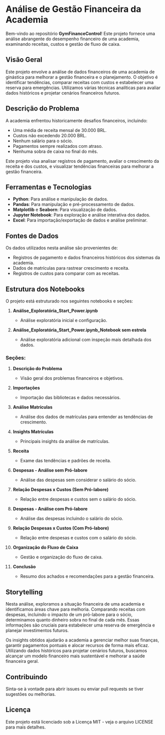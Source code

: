 # Análise de Gestão Financeira da Academia

Bem-vindo ao repositório **GymFinanceControl**! Este projeto fornece uma análise abrangente do desempenho financeiro de uma academia, examinando receitas, custos e gestão de fluxo de caixa.

## Visão Geral

Este projeto envolve a análise de dados financeiros de uma academia de ginástica para melhorar a gestão financeira e o planejamento. O objetivo é identificar tendências, comparar receitas com custos e estabelecer uma reserva para emergências. Utilizamos várias técnicas analíticas para avaliar dados históricos e projetar cenários financeiros futuros.

## Descrição do Problema

A academia enfrentou historicamente desafios financeiros, incluindo:

- Uma média de receita mensal de 30.000 BRL.
- Custos não excedendo 20.000 BRL.
- Nenhum salário para o sócio.
- Pagamentos sempre realizados com atraso.
- Nenhuma sobra de caixa no final do mês.

Este projeto visa analisar registros de pagamento, avaliar o crescimento da receita e dos custos, e visualizar tendências financeiras para melhorar a gestão financeira.

## Ferramentas e Tecnologias

- **Python**: Para análise e manipulação de dados.
- **Pandas**: Para manipulação e pré-processamento de dados.
- **Matplotlib** e **Seaborn**: Para visualização de dados.
- **Jupyter Notebook**: Para exploração e análise interativa dos dados.
- **Excel**: Para importação/exportação de dados e análise preliminar.

## Fontes de Dados

Os dados utilizados nesta análise são provenientes de:

- Registros de pagamento e dados financeiros históricos dos sistemas da academia.
- Dados de matrículas para rastrear crescimento e receita.
- Registros de custos para comparar com as receitas.

## Estrutura dos Notebooks

O projeto está estruturado nos seguintes notebooks e seções:

1. **Análise_Exploratória_Start_Power.ipynb**
   - Análise exploratória inicial e configuração.
   
2. **Análise_Exploratória_Start_Power.ipynb_Notebook sem estrela**
   - Análise exploratória adicional com inspeção mais detalhada dos dados.

### Seções:

1. **Descrição do Problema**
   - Visão geral dos problemas financeiros e objetivos.
   
2. **Importações**
   - Importação das bibliotecas e dados necessários.

3. **Análise Matrículas**
   - Análise dos dados de matrículas para entender as tendências de crescimento.

4. **Insights Matrículas**
   - Principais insights da análise de matrículas.

5. **Receita**
   - Exame das tendências e padrões de receita.

6. **Despesas - Análise sem Pró-labore**
   - Análise das despesas sem considerar o salário do sócio.

7. **Relação Despesas x Custos (Sem Pró-labore)**
   - Relação entre despesas e custos sem o salário do sócio.

8. **Despesas - Análise com Pró-labore**
   - Análise das despesas incluindo o salário do sócio.

9. **Relação Despesas x Custos (Com Pró-labore)**
   - Relação entre despesas e custos com o salário do sócio.

10. **Organização do Fluxo de Caixa**
    - Gestão e organização do fluxo de caixa.

11. **Conclusão**
    - Resumo dos achados e recomendações para a gestão financeira.

## Storytelling

Nesta análise, exploramos a situação financeira de uma academia e identificamos áreas chave para melhoria. Comparando receitas com despesas, incluindo o impacto de um pró-labore para o sócio, determinamos quanto dinheiro sobra no final de cada mês. Essas informações são cruciais para estabelecer uma reserva de emergência e planejar investimentos futuros.

Os insights obtidos ajudarão a academia a gerenciar melhor suas finanças, garantir pagamentos pontuais e alocar recursos de forma mais eficaz. Utilizando dados históricos para projetar cenários futuros, buscamos alcançar um modelo financeiro mais sustentável e melhorar a saúde financeira geral.

## Contribuindo
Sinta-se à vontade para abrir issues ou enviar pull requests se tiver sugestões ou melhorias.

## Licença
Este projeto está licenciado sob a Licença MIT - veja o arquivo LICENSE para mais detalhes.
